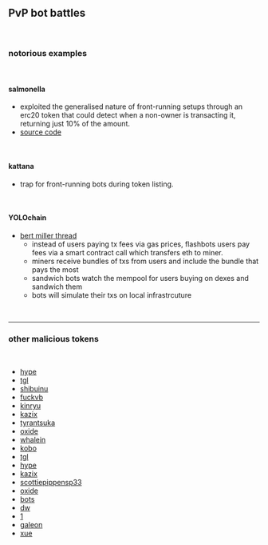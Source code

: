 ## PvP bot battles

<br>

### notorious examples

<br>

#### salmonella

* exploited the generalised nature of front-running setups through an erc20 token that could detect when a non-owner is transacting it, returning just 10% of the amount.
* [source code](https://github.com/Defi-Cartel/salmonella)

<br>

#### kattana

* trap for front-running bots during token listing.

<br>

#### YOLOchain

* [bert miller thread](https://twitter.com/bertcmiller/status/1381296074086830091?s=20)
  * instead of users paying tx fees via gas prices, flashbots users pay fees via a smart contract call which transfers eth to miner.
  * miners receive bundles of txs from users and include the bundle that pays the most
  * sandwich bots watch the mempool for users buying on dexes and sandwich them
  * bots will simulate their txs on local infrastrcuture

<br>

---

### other malicious tokens

<br>


* [hype](https://dashboard.tenderly.co/contract/mainnet/0xe1212f852c0ca3491ca6b96081ac3cf40e989094)
* [tgl](https://dashboard.tenderly.co/contract/mainnet/0xcc4450edefbbeb450e2f205f4eceff7232d54e92)
* [shibuinu](https://dashboard.tenderly.co/contract/mainnet/0x44fd539eb6fbe1f28be4fe6608fa78cf7ff497f3)
* [fuckvb](https://dashboard.tenderly.co/contract/mainnet/0x9d36f4929ba7373f82138ed23a331af32810d0f2)
* [kinryu](https://dashboard.tenderly.co/contract/mainnet/0x4bad5595f912f298281d4b08aee87f05b6788173)
* [kazix](https://dashboard.tenderly.co/contract/mainnet/0x358a80dc3ea149584e28ad16c8eb83c7091a943d)
* [tyrantsuka](https://dashboard.tenderly.co/contract/mainnet/0x56fc579728021a9fa44fe8dc3d6bb346ba212fd5)
* [oxide](https://dashboard.tenderly.co/contract/mainnet/0x3c275f465a064b894cdb58874fa74b3576fa4dc7)
* [whalein](https://dashboard.tenderly.co/contract/mainnet/0x9f450c835a6efc278125805fe0ecf420fe504f7b)
* [kobo](https://dashboard.tenderly.co/contract/mainnet/0x547ec76f9bb3d7f56fa5efa4bf1bed60ed748498)
* [tgl](https://dashboard.tenderly.co/contract/mainnet/0xcc4450edefbbeb450e2f205f4eceff7232d54e92)
* [hype](https://dashboard.tenderly.co/contract/mainnet/0xe1212f852c0ca3491ca6b96081ac3cf40e989094)
* [kazix](https://dashboard.tenderly.co/contract/mainnet/0x358a80dc3ea149584e28ad16c8eb83c7091a943d)
* [scottiepippensp33](https://dashboard.tenderly.co/contract/mainnet/0x447e836e22275d1766f2003706c6d58c4d108a0d)
* [oxide](https://dashboard.tenderly.co/contract/mainnet/0x3c275f465a064b894cdb58874fa74b3576fa4dc7)
* [bots](https://dashboard.tenderly.co/contract/mainnet/0x28f0521c77923f107e29a5502a5a1152517f9000)
* [dw](https://dashboard.tenderly.co/contract/mainnet/0x564d998964196684289225965196fcc4c9fac3db)
* [1](https://dashboard.tenderly.co/contract/mainnet/0xebae5bbeabf61036b60caa6f8cb26325717dedaf)
* [galeon](https://dashboard.tenderly.co/contract/mainnet/0xa2437a33049e878c35e16d10789a7d296bade29e)
* [xue](https://dashboard.tenderly.co/contract/mainnet/0xcd954a7c1f1ec4253797e9ee69d9e9df6aba755a)













